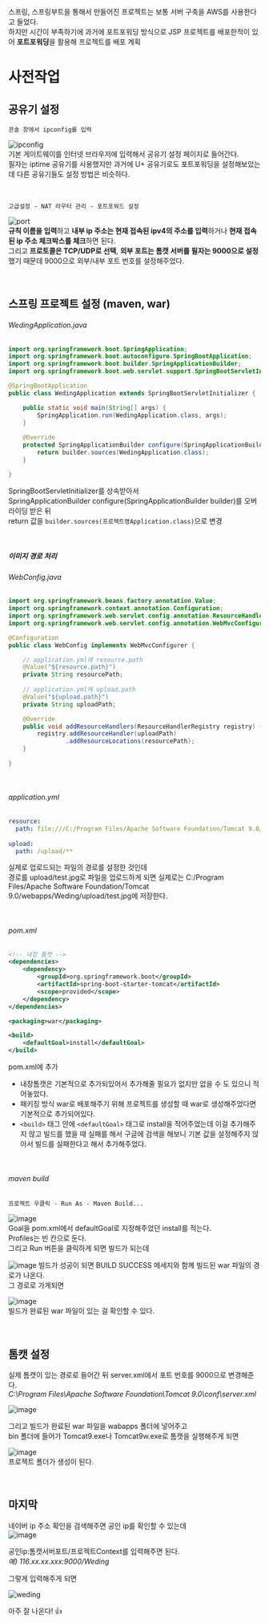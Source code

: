 스프링, 스프링부트을 통해서 만들어진 프로젝트는 보통 서버 구축을 AWS를 사용한다고 들었다.  
하지만 시간이 부족하기에 과거에 포트포워딩 방식으로 JSP 프로젝트를 배포한적이 있어 **포트포워딩**을 활용해 프로젝트를 배포 계획  

# 사전작업

## 공유기 설정
`콘솔 창에서 ipconfig를 입력`  

![ipconfig](https://user-images.githubusercontent.com/89443479/155833990-6f76f48a-3ba7-488f-8798-2d366d1afe73.png)  
기본 게이트웨이를 인터넷 브라우저에 입력해서 공유기 설정 페이지로 들어간다.  
필자는 iptime 공유기를 사용했지만 과거에 U+ 공유기로도 포트포워딩을 설정해보았는데 다른 공유기들도 설정 방법은 비슷하다.  

<br>

`고급설정 - NAT 라우터 관리 - 포트포워드 설정`

![port](https://user-images.githubusercontent.com/89443479/155834270-56f43535-bc67-460b-b144-0b2a10a5196f.png)  
**규칙 이름을 입력**하고 **내부 ip 주소는 현재 접속된 ipv4의 주소를 입력**하거나 **현재 접속된 ip 주소 체크박스를 체크**하면 된다.  
그리고 **프로토콜은 TCP/UDP로 선택**, **외부 포트는 톰캣 서버를 필자는 9000으로 설정**했기 때문데 9000으로 외부/내부 포트 번호를 설정해주었다.

<br>

## 스프링 프로젝트 설정 (maven, war)

###### WedingApplication.java
``` java
import org.springframework.boot.SpringApplication;
import org.springframework.boot.autoconfigure.SpringBootApplication;
import org.springframework.boot.builder.SpringApplicationBuilder;
import org.springframework.boot.web.servlet.support.SpringBootServletInitializer;

@SpringBootApplication
public class WedingApplication extends SpringBootServletInitializer {

	public static void main(String[] args) {
		SpringApplication.run(WedingApplication.class, args);
	}
	
	@Override
	protected SpringApplicationBuilder configure(SpringApplicationBuilder builder) {
		return builder.sources(WedingApplication.class);
	}

}
```

SpringBootServletInitializer를 상속받아서  
SpringApplicationBuilder configure(SpringApplicationBuilder builder)를 오버라이딩 받은 뒤  
return 값을 `builder.sources(프로젝트명Application.class)`으로 변경

<br> 

##### 이미지 경로 처리

###### WebConfig.java
``` java
import org.springframework.beans.factory.annotation.Value; 
import org.springframework.context.annotation.Configuration;
import org.springframework.web.servlet.config.annotation.ResourceHandlerRegistry;
import org.springframework.web.servlet.config.annotation.WebMvcConfigurer;

@Configuration
public class WebConfig implements WebMvcConfigurer {

    // application.yml에 resource.path
	@Value("${resource.path}")
	private String resourcePath;
	
    // application.yml에 upload.path
	@Value("${upload.path}")
	private String uploadPath;

	@Override
	public void addResourceHandlers(ResourceHandlerRegistry registry) {
		registry.addResourceHandler(uploadPath)
				.addResourceLocations(resourcePath);
	}
	
}
```

<br>

###### application.yml
``` yml
resource:
  path: file:///C:/Program Files/Apache Software Foundation/Tomcat 9.0/webapps/Weding/upload/
        
upload:
  path: /upload/**
```

실제로 업로드되는 파일의 경로를 설정한 것인데  
경로를 upload/test.jpg로 파일을 업로드하게 되면 
실제로는 C:/Program Files/Apache Software Foundation/Tomcat 9.0/webapps/Weding/upload/test.jpg에 저장한다.  

<br>

###### pom.xml
``` xml
<!-- 내장 톰캣 -->
<dependencies>
    <dependency>
        <groupId>org.springframework.boot</groupId>
        <artifactId>spring-boot-starter-tomcat</artifactId>
        <scope>provided</scope>
    </dependency>
</dependencies>

<packaging>war</packaging>

<build>
    <defaultGoal>install</defaultGoal>
</build>
```
pom.xml에 추가  
- 내장톰캣은 기본적으로 추가되있어서 추가해줄 필요가 없지만 없을 수 도 있으니 적어놓았다.  
- 패키징 방식 war로 배포해주기 위해 프로젝트를 생성할 때 war로 생성해주었다면 기본적으로 추가되어있다.
- `<build>` 태그 안에 `<defaultGoal>` 태그로 install을 적어주었는데 이걸 추가해주지 않고 빌드를 했을 때 실패를 해서 구글에 검색을 해보니 기본 값을 설정해주지 않아서 빌드를 실패한다고 해서 추가해주었다.

<br>

###### maven build
`프로젝트 우클릭 - Run As - Maven Build...`

![image](https://user-images.githubusercontent.com/89443479/155834994-a9f98967-959e-4c12-9df8-e80eca38f383.png)  
Goal을 pom.xml에서 defaultGoal로 지정해주었던 install를 적는다.  
Profiles는 빈 칸으로 둔다.  
그리고 Run 버튼을 클릭하게 되면 빌드가 되는데

![image](https://user-images.githubusercontent.com/89443479/155835187-79acd501-e090-4de8-b139-057e53e7cefe.png)
빌드가 성공이 되면 BUILD SUCCESS 메세지와 함께 빌드된 war 파일의 경로가 나온다.  
그 경로로 가게되면  

![image](https://user-images.githubusercontent.com/89443479/155835227-bae08045-1048-48d2-a64d-87318872a796.png)  
빌드가 완료된 war 파일이 있는 걸 확인할 수 있다.  

<br>

## 톰캣 설정
실제 톰캣이 있는 경로로 들어간 뒤 server.xml에서 포트 번호를 9000으로 변경해준다.  
*C:\Program Files\Apache Software Foundation\Tomcat 9.0\conf\server.xml* 

![image](https://user-images.githubusercontent.com/89443479/155835611-e4a0e92c-4256-457b-9218-331f81a95f6e.png)

그리고 빌드가 완료된 war 파일을 wabapps 폴더에 넣어주고  
bin 폴더에 들어가 Tomcat9.exe나 Tomcat9w.exe로 톰캣을 실행해주게 되면

![image](https://user-images.githubusercontent.com/89443479/155835786-7e7bc31a-0a23-43d0-b406-32059119e5db.png)  
프로젝트 폴더가 생성이 된다. 

<br>

## 마지막

네이버 ip 주소 확인을 검색해주면 공인 ip를 확인할 수 있는데  
![image](https://user-images.githubusercontent.com/89443479/155835910-78f80cbe-de00-4681-b684-69f550068089.png)  

공인ip:톰캣서버포트/프로젝트Context를 입력해주면 된다.  
*예) 116.xx.xx.xxx:9000/Weding*

그렇게 입력해주게 되면  

![weding](https://user-images.githubusercontent.com/89443479/155836027-462288fc-d98e-46d5-aea3-dfaa6226e7e0.png)

아주 잘 나온다! 👍